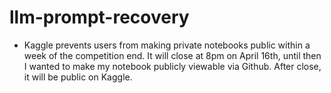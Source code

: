 # llm-prompt-recovery

* Kaggle prevents users from making private notebooks public within a week of the competition end. It will close at 8pm on April 16th, until then I wanted to make my notebook publicly viewable via Github. After close, it will be public on Kaggle. 